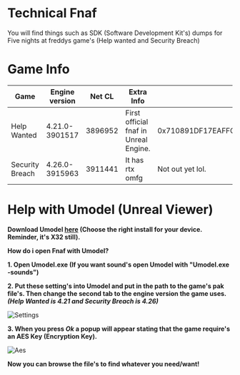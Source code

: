 # Technical Fnaf
You will find things such as SDK (Software Development Kit's) dumps for Five nights at freddys game's (Help wanted and Security Breach)

# Game Info
| Game               | Engine version  | Net CL   | Extra Info                               | Aes Key                                                             |
| ------------------ | --------------- | -------- | ---------------------------------------- | ------------------------------------------------------------------- |
| Help Wanted        | 4.21.0-3901517  | 3896952  | First official fnaf in Unreal Engine.    | 0x710891DF17EAFFCA17CB0620F0F0DCA90A00C657F49BC131D4110B265EC2E41E  |
| Security Breach    | 4.26.0-3915963  | 3911441  | It has rtx omfg                          | Not out yet lol.                                                    |

# Help with Umodel (Unreal Viewer)
 
 **Download Umodel [here](https://www.gildor.org/en/projects/umodel#files) (Choose the right install for your device. Reminder, it's X32 still).**
 
 **How do i open Fnaf with Umodel?**
 
 **1. Open Umodel.exe (If you want sound's open Umodel with "Umodel.exe -sounds")**

 **2. Put these setting's into Umodel and put in the path to the game's pak file's. Then change the second tab to the engine version the game uses. ***(Help Wanted is 4.21 and Security Breach is 4.26)*****  
  
 ![Settings](https://cdn.discordapp.com/attachments/770696401776672813/816368889381650493/unknown.png)  
 
 **3. When you press *Ok* a popup will appear stating that the game require's an AES Key (Encryption Key).** 
  
 ![Aes](https://cdn.discordapp.com/attachments/770696401776672813/816369910531358770/unknown.png)  
  
 **Now you can browse the file's to find whatever you need/want!**
